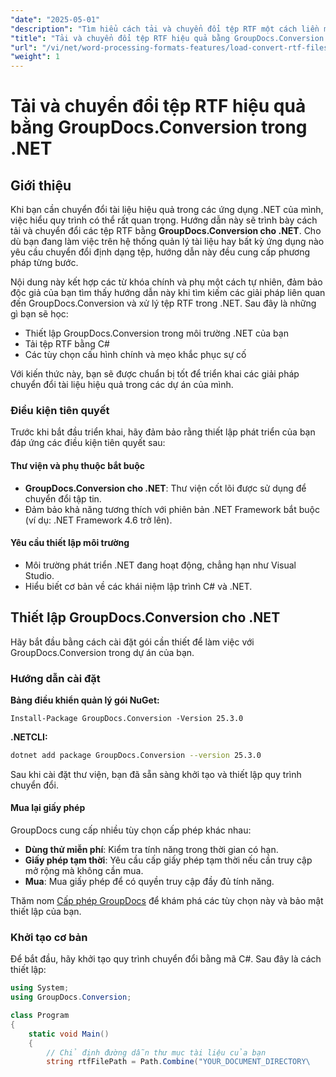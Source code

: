 ```yaml
---
"date": "2025-05-01"
"description": "Tìm hiểu cách tải và chuyển đổi tệp RTF một cách liền mạch với GroupDocs.Conversion cho .NET. Làm theo hướng dẫn này để biết cách triển khai từng bước."
"title": "Tải và chuyển đổi tệp RTF hiệu quả bằng GroupDocs.Conversion trong .NET"
"url": "/vi/net/word-processing-formats-features/load-convert-rtf-files-groupdocs-conversion-dotnet/"
"weight": 1
---
```


# Tải và chuyển đổi tệp RTF hiệu quả bằng GroupDocs.Conversion trong .NET

## Giới thiệu

Khi bạn cần chuyển đổi tài liệu hiệu quả trong các ứng dụng .NET của mình, việc hiểu quy trình có thể rất quan trọng. Hướng dẫn này sẽ trình bày cách tải và chuyển đổi các tệp RTF bằng **GroupDocs.Conversion cho .NET**. Cho dù bạn đang làm việc trên hệ thống quản lý tài liệu hay bất kỳ ứng dụng nào yêu cầu chuyển đổi định dạng tệp, hướng dẫn này đều cung cấp phương pháp từng bước.

Nội dung này kết hợp các từ khóa chính và phụ một cách tự nhiên, đảm bảo độc giả của bạn tìm thấy hướng dẫn này khi tìm kiếm các giải pháp liên quan đến GroupDocs.Conversion và xử lý tệp RTF trong .NET. Sau đây là những gì bạn sẽ học:

- Thiết lập GroupDocs.Conversion trong môi trường .NET của bạn
- Tải tệp RTF bằng C#
- Các tùy chọn cấu hình chính và mẹo khắc phục sự cố

Với kiến thức này, bạn sẽ được chuẩn bị tốt để triển khai các giải pháp chuyển đổi tài liệu hiệu quả trong các dự án của mình.

### Điều kiện tiên quyết

Trước khi bắt đầu triển khai, hãy đảm bảo rằng thiết lập phát triển của bạn đáp ứng các điều kiện tiên quyết sau:

#### Thư viện và phụ thuộc bắt buộc
- **GroupDocs.Conversion cho .NET**: Thư viện cốt lõi được sử dụng để chuyển đổi tập tin.
- Đảm bảo khả năng tương thích với phiên bản .NET Framework bắt buộc (ví dụ: .NET Framework 4.6 trở lên).

#### Yêu cầu thiết lập môi trường
- Môi trường phát triển .NET đang hoạt động, chẳng hạn như Visual Studio.
- Hiểu biết cơ bản về các khái niệm lập trình C# và .NET.

## Thiết lập GroupDocs.Conversion cho .NET

Hãy bắt đầu bằng cách cài đặt gói cần thiết để làm việc với GroupDocs.Conversion trong dự án của bạn.

### Hướng dẫn cài đặt

**Bảng điều khiển quản lý gói NuGet:**
```shell
Install-Package GroupDocs.Conversion -Version 25.3.0
```

**\.NETCLI:**
```bash
dotnet add package GroupDocs.Conversion --version 25.3.0
```

Sau khi cài đặt thư viện, bạn đã sẵn sàng khởi tạo và thiết lập quy trình chuyển đổi.

#### Mua lại giấy phép

GroupDocs cung cấp nhiều tùy chọn cấp phép khác nhau:

- **Dùng thử miễn phí**: Kiểm tra tính năng trong thời gian có hạn.
- **Giấy phép tạm thời**: Yêu cầu cấp giấy phép tạm thời nếu cần truy cập mở rộng mà không cần mua.
- **Mua**: Mua giấy phép để có quyền truy cập đầy đủ tính năng.

Thăm nom [Cấp phép GroupDocs](https://purchase.groupdocs.com/temporary-license/) để khám phá các tùy chọn này và bảo mật thiết lập của bạn.

### Khởi tạo cơ bản

Để bắt đầu, hãy khởi tạo quy trình chuyển đổi bằng mã C#. Sau đây là cách thiết lập:

```csharp
using System;
using GroupDocs.Conversion;

class Program
{
    static void Main()
    {
        // Chỉ định đường dẫn thư mục tài liệu của bạn
        string rtfFilePath = Path.Combine("YOUR_DOCUMENT_DIRECTORY\